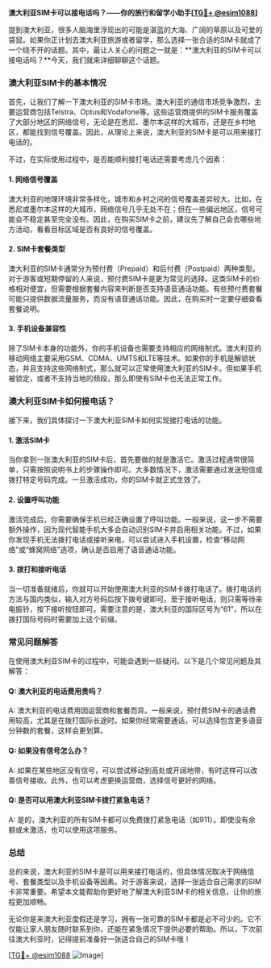 **澳大利亚SIM卡可以接电话吗？——你的旅行和留学小助手[[TG💪+ @esim1088](https://t.me/s/esim1088)]**

提到澳大利亚，很多人脑海里浮现出的可能是湛蓝的大海、广阔的草原以及可爱的袋鼠。如果你正计划去澳大利亚旅游或者留学，那么选择一张合适的SIM卡就成了一个绕不开的话题。其中，最让人关心的问题之一就是：**澳大利亚的SIM卡可以接电话吗？**今天，我们就来详细聊聊这个话题。

### 澳大利亚SIM卡的基本情况

首先，让我们了解一下澳大利亚的SIM卡市场。澳大利亚的通信市场竞争激烈，主要运营商包括Telstra、Optus和Vodafone等。这些运营商提供的SIM卡服务覆盖了大部分地区的网络信号，无论是在悉尼、墨尔本这样的大城市，还是在乡村地区，都能找到信号覆盖。因此，从理论上来说，澳大利亚的SIM卡是可以用来接打电话的。

不过，在实际使用过程中，是否能顺利接打电话还需要考虑几个因素：

#### 1. 网络信号覆盖
澳大利亚的地理环境非常多样化，城市和乡村之间的信号覆盖差异较大。比如，在悉尼或墨尔本这样的大城市，网络信号几乎无处不在；但在一些偏远地区，信号可能会不稳定甚至完全没有。因此，在购买SIM卡之前，建议先了解自己会去哪些地方活动，看看目标区域是否有良好的信号覆盖。

#### 2. SIM卡套餐类型
澳大利亚的SIM卡通常分为预付费（Prepaid）和后付费（Postpaid）两种类型。对于游客或短期停留的人来说，预付费SIM卡是更为常见的选择。这类SIM卡的价格相对便宜，但需要根据套餐内容来判断是否支持语音通话功能。有些预付费套餐可能只提供数据流量服务，而没有语音通话功能。因此，在购买时一定要仔细查看套餐说明。

#### 3. 手机设备兼容性
除了SIM卡本身的功能外，你的手机设备也需要支持相应的网络制式。澳大利亚的移动网络主要采用GSM、CDMA、UMTS和LTE等技术。如果你的手机是解锁状态，并且支持这些网络制式，那么就可以正常使用澳大利亚的SIM卡。但如果手机被锁定，或者不支持当地的频段，那么即使有SIM卡也无法正常工作。

### 澳大利亚SIM卡如何接电话？

接下来，我们具体探讨一下澳大利亚SIM卡如何实现接打电话的功能。

#### 1. 激活SIM卡
当你拿到一张澳大利亚的SIM卡后，首先要做的就是激活它。激活过程通常很简单，只需按照说明书上的步骤操作即可。大多数情况下，激活需要通过发送短信或拨打特定号码完成。一旦激活成功，你的SIM卡就正式生效了。

#### 2. 设置呼叫功能
激活完成后，你需要确保手机已经正确设置了呼叫功能。一般来说，这一步不需要额外操作，因为现代智能手机大多会自动识别SIM卡并启用相关功能。不过，如果你发现手机无法拨打电话或接听来电，可以尝试进入手机设置，检查“移动网络”或“蜂窝网络”选项，确认是否启用了语音通话功能。

#### 3. 拨打和接听电话
当一切准备就绪后，你就可以开始使用澳大利亚的SIM卡拨打电话了。拨打电话的方法与国内类似，输入对方号码后按下拨号键即可。至于接听电话，则只需等待来电振铃，按下接听按钮即可。需要注意的是，澳大利亚的国际区号为“61”，所以在拨打国际号码时需要加上这个前缀。

### 常见问题解答

在使用澳大利亚SIM卡的过程中，可能会遇到一些疑问。以下是几个常见问题及其解答：

#### Q: 澳大利亚的电话费用贵吗？
A: 澳大利亚的电话费用因运营商和套餐而异。一般来说，预付费SIM卡的通话费用较高，尤其是在拨打国际长途时。如果你经常需要通话，可以选择包含更多语音分钟数的套餐，这样会更划算。

#### Q: 如果没有信号怎么办？
A: 如果在某些地区没有信号，可以尝试移动到高处或开阔地带，有时这样可以改善信号接收。此外，也可以考虑更换运营商，选择信号更好的网络。

#### Q: 是否可以用澳大利亚SIM卡拨打紧急电话？
A: 是的，澳大利亚的所有SIM卡都可以免费拨打紧急电话（如911）。即使没有余额或未激活，也可以使用这项服务。

### 总结

总的来说，澳大利亚的SIM卡是可以用来接打电话的，但具体情况取决于网络信号、套餐类型以及手机设备等因素。对于游客来说，选择一张适合自己需求的SIM卡非常重要。希望本文能帮助你更好地了解澳大利亚SIM卡的相关信息，让你的旅程更加顺畅。

无论你是来澳大利亚度假还是学习，拥有一张可靠的SIM卡都是必不可少的。它不仅能让家人朋友随时联系到你，还能在紧急情况下提供必要的帮助。所以，下次前往澳大利亚时，记得提前准备好一张适合自己的SIM卡哦！

[[TG💪+ @esim1088](https://t.me/s/esim1088) ![Image](https://i.postimg.cc/4NQfJmqS/Snipaste-2025-05-13-00-14-12.png)]